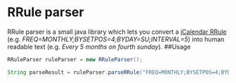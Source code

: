 # RRule parser
RRule parser is a small java library which lets you convert a [iCalendar RRule](https://tools.ietf.org/html/rfc2445#section-4.3.10) (e.g. *FREQ=MONTHLY;BYSETPOS=4;BYDAY=SU;INTERVAL=5*) into human readable text (e.g. *Every 5 months on fourth sunday*).
##Usage
```java 
RRuleParser ruleParser = new RRuleParser();

String parseResult = ruleParser.parseRRule("FREQ=MONTHLY;BYSETPOS=4;BYDAY=SU;INTERVAL=5"); // Every 5 months on fourth sunday
```